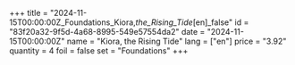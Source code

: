 +++
title = "2024-11-15T00:00:00Z_Foundations_Kiora,_the_Rising_Tide_[en]_false"
id = "83f20a32-9f5d-4a68-8995-549e57554da2"
date = "2024-11-15T00:00:00Z"
name = "Kiora, the Rising Tide"
lang = ["en"]
price = "3.92"
quantity = 4
foil = false
set = "Foundations"
+++
